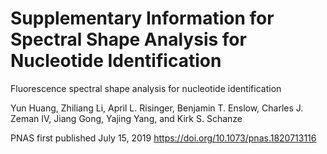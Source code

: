 # Supplementary Information for Spectral Shape Analysis for Nucleotide Identification
Fluorescence spectral shape analysis for nucleotide identification

Yun Huang, Zhiliang Li, April L. Risinger, Benjamin T. Enslow, Charles J. Zeman IV, Jiang Gong, Yajing Yang, and Kirk S. Schanze

PNAS first published July 15, 2019 https://doi.org/10.1073/pnas.1820713116
